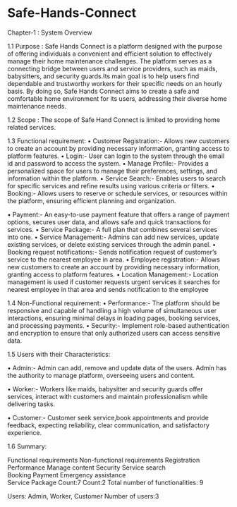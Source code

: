 # Safe-Hands-Connect
Chapter-1 : System Overview

1.1	Purpose :
Safe Hands Connect is a platform designed with the purpose of offering individuals a convenient and efficient solution to effectively manage their home maintenance challenges. The platform serves as a connecting bridge between users and service providers, such as maids, babysitters, and security guards.Its main goal is to help users find dependable and trustworthy workers for their specific needs on an hourly basis. By doing so, Safe Hands Connect aims to create a safe and comfortable home environment for its users, addressing their diverse home maintenance needs.

1.2	Scope : 
The scope of Safe Hand Connect is limited to providing  home related services.

1.3	Functional requirement:
•	Customer Registration:-
Allows new customers to create an account by providing necessary information, granting access to platform features.
•	Login:- User can login to the system through the email id and password to access the system.
•	Manage Profile:-
Provides a personalized space for users to manage their preferences, settings, and information within the platform.
•	Service Search:-
Enables users to search for specific services and refine results using various criteria or filters.
•	Booking:-
Allows users to reserve or schedule services, or resources within the platform, ensuring efficient planning and organization.


•	Payment:-
An easy-to-use payment feature that offers a range of payment options, secures user data, and allows safe and quick transactions for services.
•	Service Package:-
A full plan that combines several services into one.
•	Service Management:- Admins can add new services, update existing services, or delete existing services through the admin panel.
•	Booking request notifications:-
Sends notification request of customer’s service to the nearest employee in area. 
•	Employee registration:-
Allows new customers to create an account by providing necessary information, granting access to platform features.
•	Location Management:-
Location management is used if customer requests urgent services it searches for nearest employee in that area and sends notification to the employee

1.4	Non-Functional requirement:
•	Performance:-
The platform should be responsive and capable of handling a high volume of simultaneous user interactions, ensuring minimal delays in loading pages, booking services, and processing payments.
•	Security:-
Implement role-based authentication and encryption to ensure that only authorized users can access sensitive data.	






1.5	Users with their Characteristics:

•	Admin:-
Admin can add, remove and update data of the users. Admin has the authority to manage platform, overseeing users and content.

•	Worker:-
Workers like maids, babysitter and security guards offer services, interact with customers and maintain professionalism while delivering tasks.

•	Customer:-
Customer seek service,book appointments and provide feedback, expecting reliability, clear communication, and satisfactory experience.



1.6  Summary:

	
Functional requirements	Non-functional requirements
Registration	Performance 
Manage content	Security 
Service search	
Booking	
Payment	
Emergency assistance	
Service Package	
Count:7	Count:2
Total number of functionalities: 9	


Users: Admin, Worker, Customer
Number of users:3



